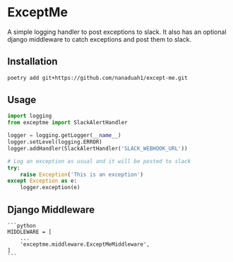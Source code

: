 # ExceptMe

A simple logging handler to post exceptions to slack.
It also has an optional django middleware to catch exceptions and post them to slack.

## Installation

```bash
poetry add git+https://github.com/nanaduah1/except-me.git
```

## Usage

```python
import logging
from exceptme import SlackAlertHandler

logger = logging.getLogger(__name__)
logger.setLevel(logging.ERROR)
logger.addHandler(SlackAlertHandler('SLACK_WEBHOOK_URL'))

# Log an exception as usual and it will be posted to slack
try:
    raise Exception('This is an exception')
except Exception as e:
    logger.exception(e)
```

## Django Middleware

    ```python
    MIDDLEWARE = [
        ...
        'exceptme.middleware.ExceptMeMiddleware',
    ]
    ```
